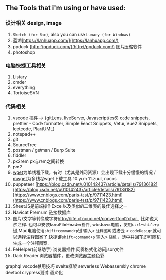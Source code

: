 ## The Tools that i'm using or have used:

### 设计相关 design, image
1. `Sketch (for Mac)`, also you can use `Lunacy (for Windows)`
2. 蓝湖[https://lanhuapp.com/](https://lanhuapp.com/)
3. ppduck [http://ppduck.com/](http://ppduck.com/) 图片压缩软件
4. photoshop


### 电脑快捷工具相关
1. Listary
2. cmder
3. everything
4. TortoiseSVN

### 代码相关

1. vscode 插件--> {gitLens, liveServer, Javascript(es6) code snippets, prettier - Code formatter, Simple React Snippets, Vetur, Vue2 Snippets, leetcode, PlantUML}
2. notepad++
3. git
4. SourceTree
5. postman / getman / Burp Suite
6. fiddler
7. px2rem px与rem之间转换
8. pm2
9. [wget](https://www.cnblogs.com/sx66/p/11887022.html)为单线程下载，有时（尤其是外网资源）会出现下载十分缓慢的情况 / [mwget](https://www.cnblogs.com/biaopei/p/12017150.html)为多线程wget下载工具
10.yum
11.zuul, nacos
12. puppeteer 
[https://blog.csdn.net/u010142437/article/details/79136182](https://blog.csdn.net/u010142437/article/details/79136182)
[https://www.cnblogs.com/paris-test/p/9711423.html](https://www.cnblogs.com/paris-test/p/9711423.html)
13. SheetJS是前端操作Excel以及类似的二维表的最佳选择之一
14. Navicat Premium 链接数据库
15. 图片/文字等转换成字符[http://life.chacuo.net/convertfont2char ](http://life.chacuo.net/convertfont2char), 比如说大佛注释. 也可以安装koroFileHeader插件, windows电脑，使用`ctrl+shift+p`键,Mac电脑使用`shift+command+p`键 输入> `注释图案` 或者是 > `codeDesign`就可以选择注释图案了.快捷键`shift+command+p` 输入> `随机` ，选中并回车即可随机生成一个注释图案.
16. FeHelper(前端助手) 浏览器插件 网页格式化访问json文件
17. Dark Reader 浏览器插件，更改浏览器主题色彩


graphql
vscode使用技巧
svelte框架
serverless
Webassembly
chrome devtool
crypress测试
语义化
